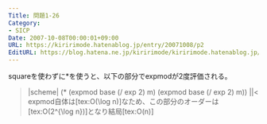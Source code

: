 ```yaml
---
Title: 問題1-26
Category:
- SICP
Date: 2007-10-08T00:00:01+09:00
URL: https://kiririmode.hatenablog.jp/entry/20071008/p2
EditURL: https://blog.hatena.ne.jp/kiririmode/kiririmode.hatenablog.jp/atom/entry/8454420450078216597
---
```



squareを使わずに*を使うと、以下の部分でexpmodが2度評価される。
>|scheme|
(* (expmod base (/ exp 2) m)
   (expmod base (/ exp 2) m))
||<
expmod自体は[tex:O(\log n)]なため、この部分のオーダーは[tex:O(2^{\log n})]となり結局[tex:O(n)]
